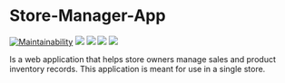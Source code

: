 # Store-Manager-App

[![Maintainability](https://api.codeclimate.com/v1/badges/ffecb5013875652b961f/maintainability)](https://codeclimate.com/github/Chell0/store-manager-app/maintainability)
![](https://img.shields.io/github/stars/Chell0/store-manager-app.svg)
![](https://img.shields.io/github/forks/Chell0/store-manager-app.svg)
![](https://img.shields.io/github/issues/Chell0/store-manager-app.svg)
![](https://img.shields.io/github/license/Chell0/store-manager-app.svg)

Is a web application that helps store owners manage sales and product inventory records. This application is meant for use in a single store.
